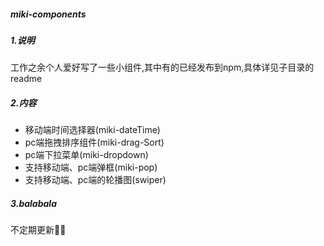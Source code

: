 ##### miki-components

##### 1.说明

工作之余个人爱好写了一些小组件,其中有的已经发布到npm,具体详见子目录的readme

##### 2.内容

* 移动端时间选择器(miki-dateTime)
* pc端拖拽排序组件(miki-drag-Sort)
* pc端下拉菜单(miki-dropdown)
* 支持移动端、pc端弹框(miki-pop)
* 支持移动端、pc端的轮播图(swiper)

##### 3.balabala

不定期更新🤦‍♀️

##### 

